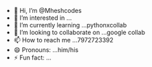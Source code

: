 - 👋 Hi, I’m @Mheshcodes
- 👀 I’m interested in ...
- 🌱 I’m currently learning ...pythonxcollab
- 💞️ I’m looking to collaborate on ...google collab
- 📫 How to reach me ...7972723392
- 😄 Pronouns: ...him/his
- ⚡ Fun fact: ...

<!---
Mheshcodes/Mheshcodes is a ✨ special ✨ repository because its `README.md` (this file) appears on your GitHub profile.
You can click the Preview link to take a look at your changes.
--->
